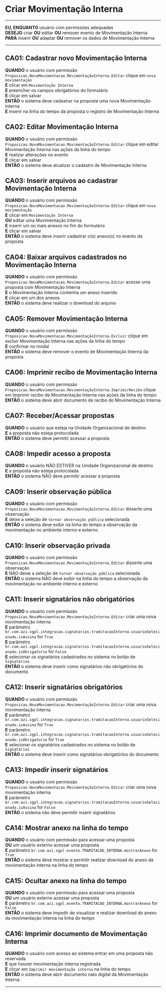# Criar Movimentação Interna

---

**EU, ENQUANTO** usuário com permissões adequadas\
**DESEJO** criar **OU** editar **OU** remover evento de Movimentação Interna\
**PARA** inserir **OU** adaptar **OU** remover os dados de Movimentação Interna

---

## CA01: Cadastrar novo Movimentação Interna

**QUANDO** o usuário com permissão `Proposicao.NovaMovimentacao.MovimentaçãoInterna.Editar` clique em `nova movimentação`\
**E** clicar em `Movimentação Interna`\
**E** preencher os campos obrigatórios do formulário\
**E** clicar em salvar\
**ENTÃO** o sistema deve cadastrar na proposta uma nova Movimentação Interna\
**E** inserir na linha do tempo da proposta o registro de Movimentação Interna

## CA02: Editar Movimentação Interna

**QUANDO** o usuário com permissão `Proposicao.NovaMovimentacao.MovimentaçãoInterna.Editar` clique em editar Movimentação Interna nas ações da linha do tempo\
**E** realizar alterações no evento\
**E** clicar em salvar\
**ENTÃO** o sistema deve atualizar o cadastro de Movimentação Interna

## CA03: Inserir arquivos ao cadastrar Movimentação Interna

**QUANDO** o usuário com permissão `Proposicao.NovaMovimentacao.MovimentaçãoInterna.Editar` clique em `nova movimentação`\
**E** clicar em `Movimentação Interna`\
**OU** editar uma Movimentação Interna\
**E** inserir um ou mais anexos no fim do formulário\
**E** clicar em salvar\
**ENTÃO** o sistema deve inserir cadastrar o(s) anexo(s) no evento da proposta

## CA04: Baixar arquivos cadastrados no Movimentação Interna

**QUANDO** o usuário com permissão `Proposicao.NovaMovimentacao.MovimentaçãoInterna.Editar` acesse uma proposta com Movimentação Interna\
**E** o Movimentação Interna contenha um anexo inserido\
**E** clicar em um dos anexos\
**ENTÃO** o sistema deve realizar o download do arquivo

## CA05: Remover Movimentação Interna

**QUANDO** o usuário com permissão `Proposicao.NovaMovimentacao.MovimentaçãoInterna.Excluir` clique em excluir Movimentação Interna nas ações da linha do tempo\
**E** confirmar no modal\
**ENTÃO** o sistema deve remover o evento de Movimentação Interna da proposta

## CA06: Imprimir recibo de Movimentação Interna

**QUANDO** o usuário com permissão `Proposicao.NovaMovimentacao.MovimentaçãoInterna.ImprimirRecibo` clique em Imprimir recibo de Movimentação Interna nas ações da linha do tempo\
**ENTÃO** o sistema deve abrir documento de recibo do Movimentação Interna

## CA07: Receber/Acessar propostas

**QUANDO** o usuário que esteja na Unidade Organizacional de destino\
**E** a proposta não esteja protocolada\
**ENTÃO** o sistema deve permitir acessar a proposta

## CA08: Impedir acesso a proposta

**QUANDO** o usuário NÃO ESTIVER na Unidade Organizacional de destino\
**E** a proposta não esteja protocolada\
**ENTÃO** o sistema NÃO deve permitir acessar a proposta

## CA09: Inserir observação pública

**QUANDO** o usuário com permissão `Proposicao.NovaMovimentacao.MovimentaçãoInterna.Editar` disserte uma observação\
**E** deixe a seleção de `tornar observação pública` selecionada\
**ENTÃO** o sistema deve exibir na linha do tempo a observação da movimentação no ambiente interno e externo

## CA10: Inserir observação privada

**QUANDO** o usuário com permissão `Proposicao.NovaMovimentacao.MovimentaçãoInterna.Editar` disserte uma observação\
**E** NÃO deixe a seleção de `tornar observação pública` selecionada\
**ENTÃO** o sistema NÃO deve exibir na linha do tempo a observação da movimentação no ambiente interno e externo

## CA11: Inserir signatários não obrigatórios

**QUANDO** o usuário com permissão `Proposicao.NovaMovimentacao.MovimentaçãoInterna.Editar` criar uma nova movimentação interna\
**E** parâmetro `br.com.azi.sgpl.integracao.signatarios.tramitacaoInterna.usuarioSelecionado.isAssina` for `True`\
**E** parâmetro `br.com.azi.sgpl.integracao.signatarios.tramitacaoInterna.usuarioSelecionado.isObrigatorio` for `False`\
**E** selecionar os signatários cadastrados no sistema no botão de `Signatários`\
**ENTÃO** o sistema deve inserir como signatários não obrigatórios do documento

## CA12: Inserir signatários obrigatórios

**QUANDO** o usuário com permissão `Proposicao.NovaMovimentacao.MovimentaçãoInterna.Editar` criar uma nova movimentação interna\
**E** parâmetro `br.com.azi.sgpl.integracao.signatarios.tramitacaoInterna.usuarioSelecionado.isAssina` for `True`\
**E** parâmetro `br.com.azi.sgpl.integracao.signatarios.tramitacaoInterna.usuarioSelecionado.isObrigatorio` for `True`\
**E** selecionar os signatários cadastrados no sistema no botão de `Signatários`\
**ENTÃO** o sistema deve inserir como signatários obrigatórios do documento

## CA13: Impedir inserir signatários

**QUANDO** o usuário com permissão `Proposicao.NovaMovimentacao.MovimentaçãoInterna.Editar` criar uma nova movimentação interna\
**E** parâmetro `br.com.azi.sgpl.integracao.signatarios.tramitacaoInterna.usuarioSelecionado.isAssina` for `False`\
**ENTÃO** o sistema não deve permitir inserir signatários

## CA14: Mostrar anexo na linha do tempo

**QUANDO** o usuário com permissão para acessar uma proposta\
**OU** um usuário externo acessar uma proposta\
**E** parâmetro `br.com.azi.sgpl.evento.TRAMITACAO_INTERNA.mostrarAnexo` for `True`\
**ENTÃO** o sistema deve mostrar e permitir realizar download do anexo da movimentação interna na linha do tempo

## CA15: Ocultar anexo na linha do tempo

**QUANDO** o usuário com permissão para acessar uma proposta\
**OU** um usuário externo acessar uma proposta\
**E** parâmetro `br.com.azi.sgpl.evento.TRAMITACAO_INTERNA.mostrarAnexo` for `False`\
**ENTÃO** o sistema deve impedir de visualizar e realizar download do anexo da movimentação interna na linha do tempo

## CA16: Imprimir documento de Movimentação Interna

**QUANDO** o usuário com acesso ao sistema entrar em uma proposta não reservada\
**E** que houver movimentação interna registrada\
**E** clicar em `Imprimir movimentação interna` na linha do tempo\
**ENTÃO** o sistema deve abrir documento nato digital da Movimentação Interna

---
